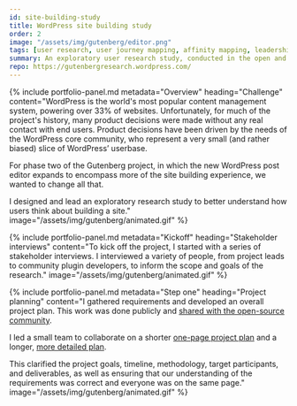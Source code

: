 ```yaml
---
id: site-building-study
title: WordPress site building study
order: 2
image: "/assets/img/gutenberg/editor.png"
tags: [user research, user journey mapping, affinity mapping, leadership, community management, documentation, data visualisation]
summary: An exploratory user research study, conducted in the open and with community participation, to uncover users' mental models relating to building websites.
repo: https://gutenbergresearch.wordpress.com/
---
```


{% include portfolio-panel.md
  metadata="Overview"
  heading="Challenge"
  content="WordPress is the world's most popular content management system, powering over 33% of websites. Unfortunately, for much of the project's history, many product decisions were made without any real contact with end users. Product decisions have been driven by the needs of the WordPress core community, who represent a very small (and rather biased) slice of WordPress’ userbase.

  For phase two of the Gutenberg project, in which the new WordPress post editor expands to encompass more of the site building experience, we wanted to change all that.

  I designed and lead an exploratory research study to better understand how users think about building a site."
  image="/assets/img/gutenberg/animated.gif"
%}

{% include portfolio-panel.md
  metadata="Kickoff"
  heading="Stakeholder interviews"
  content="To kick off the project, I started with a series of stakeholder interviews. I interviewed a variety of people, from project leads to community plugin developers, to inform the scope and goals of the research."
  image="/assets/img/gutenberg/animated.gif"
%}

{% include portfolio-panel.md
  metadata="Step one"
  heading="Project planning"
  content="I gathered requirements and developed an overall project plan. This work was done publicly and [shared with the open-source community](https://make.wordpress.org/design/2018/11/30/exploring-sitebuilding-via-user-research/).

  I led a small team to collaborate on a shorter [one-page project plan](https://paper.dropbox.com/doc/Research-plan-one-page--AhRQim57HfXOpnhcYQtqlkvzAg-ofalotl7MM3VPpcmnOPZw) and a longer, [more detailed plan](https://paper.dropbox.com/doc/Research-plan-detailed--AhSVJNxxYCwaLoC49U2ITtmYAg-TrKz1a20z5Z4lt7xdPlwD).

  This clarified the project goals, timeline, methodology, target participants, and deliverables, as well as ensuring that our understanding of the requirements was correct and everyone was on the same page."
  image="/assets/img/gutenberg/animated.gif"
%}
